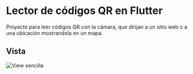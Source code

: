 # Lector de códigos QR en Flutter

Proyecto para leer códigos QR con la cámara, que dirijan a un sitio web o a una ubicación mostrandola en un mapa.

## Vista

![View sencilla](https://i.imgur.com/BqELp6R.png?1)
